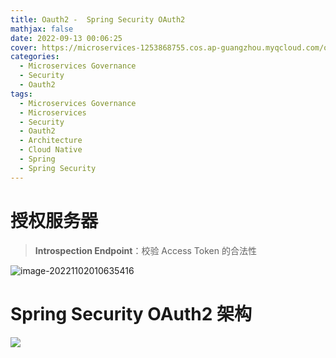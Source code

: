 ```yaml
---
title: Oauth2 -  Spring Security OAuth2
mathjax: false
date: 2022-09-13 00:06:25
cover: https://microservices-1253868755.cos.ap-guangzhou.myqcloud.com/oauth2.png
categories:
  - Microservices Governance
  - Security
  - Oauth2
tags:
  - Microservices Governance
  - Microservices
  - Security
  - Oauth2
  - Architecture
  - Cloud Native
  - Spring
  - Spring Security
---
```


# 授权服务器

> **Introspection Endpoint**：校验 Access Token 的合法性

![image-20221102010635416](https://microservices-1253868755.cos.ap-guangzhou.myqcloud.com/oauth2/image-20221102010635416.png)

<!-- more -->

# Spring Security OAuth2 架构

![](http://terasolunaorg.github.io/guideline/5.3.0.RELEASE/en/_images/OAuth_OAuth2Architecture.png)

